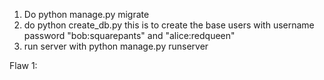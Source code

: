 
1. Do python manage.py migrate
2. do python create_db.py
this is to create the base users with username password "bob:squarepants" and "alice:redqueen"
3. run server with python manage.py runserver

Flaw 1:
